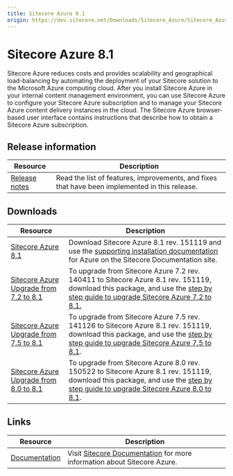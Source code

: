 ```yaml
---
title: Sitecore Azure 8.1
origin: https://dev.sitecore.net/Downloads/Sitecore_Azure/Sitecore_Azure_81/Sitecore_Azure_81
---
```


# Sitecore Azure 8.1

Sitecore Azure reduces costs and provides scalability and geographical load-balancing by automating the deployment of your Sitecore solution to the Microsoft Azure computing cloud. After you install Sitecore Azure in your internal content management environment, you can use Sitecore Azure to configure your Sitecore Azure subscription and to manage your Sitecore Azure content delivery instances in the cloud. The Sitecore Azure browser-based user interface contains instructions that describe how to obtain a Sitecore Azure subscription.

## Release information

 | Resource | Description |
 | --- | --- |
 | [Release notes](/downloads/Sitecore%20Azure/Sitecore%20Azure%2081/Sitecore%20Azure%2081/Release%20Notes) | Read the list of features, improvements, and fixes that have been implemented in this release.  <br /> |

## Downloads

 | Resource | Description |
 | --- | --- |
 | [Sitecore Azure 8.1](https://sitecoredev.azureedge.net/~/media/6E80BEE224B044CC8332CDEAFB644A9F.ashx?date=20151204T110744) | Download Sitecore Azure 8.1 rev. 151119 and use the [supporting installation documentation](https://doc.sitecore.net/cloud/81/azure) for Azure on the Sitecore Documentation site. |
 | [Sitecore Azure Upgrade from 7.2 to 8.1](https://sitecoredev.azureedge.net/~/media/80EF8A4B8B1948F5AD3749EEBB0F13FB.ashx?date=20151204T110757) | To upgrade from Sitecore Azure 7.2 rev. 140411 to Sitecore Azure 8.1 rev. 151119, download this package, and use the [step by step guide to upgrade Sitecore Azure 7.2 to 8.1.](~/media/90297FA95C56492F992028A11AC6C10D.ashx) |
 | [Sitecore Azure Upgrade from 7.5 to 8.1](https://sitecoredev.azureedge.net/~/media/F6DBA3B3ACFB4487AD76E4D886D95A43.ashx?date=20151204T110752) | To upgrade from Sitecore Azure 7.5 rev. 141126 to Sitecore Azure 8.1 rev. 151119, download this package, and use the [step by step guide to upgrade Sitecore Azure 7.5 to 8.1](~/media/0D70190450F447AB8B9A31F4CDF94300.ashx). |
 | [Sitecore Azure Upgrade from 8.0 to 8.1](https://sitecoredev.azureedge.net/~/media/390E26526EE747DA9C4BB8FF3F58ACD3.ashx?date=20151204T110748) | To upgrade from Sitecore Azure 8.0 rev. 150522 to Sitecore Azure 8.1 rev. 151119, download this package, and use the [step by step guide to upgrade Sitecore Azure 8.0 to 8.1](~/media/ECF0C57184344A62BB070B66C0A9E9E2.ashx). |

## Links

 | Resource | Description |
 | --- | --- |
 | [Documentation](https://doc.sitecore.net:443/en/Products/Cloud/81/Azure) | Visit [Sitecore Documentation](https://doc.sitecore.net/cloud/81/azure) for more information about Sitecore Azure. |